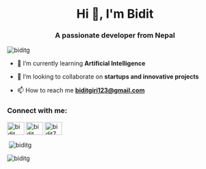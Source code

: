<h1 align="center">Hi 👋, I'm Bidit</h1>
<h3 align="center">A passionate developer from Nepal</h3>

<p align="left"> <img src="https://github-profile-trophy.vercel.app/?username=BiditG&theme=algolia&column=5&margin-h=20&no-frame=false&margin-w=100" alt="biditg" /> </p>


- 🌱 I’m currently learning **Artificial Intelligence**

- 👯 I’m looking to collaborate on **startups and innovative projects**

- 📫 How to reach me **biditgiri123@gmail.com**


<h3 align="left">Connect with me:</h3>
<p align="left">
<a href="https://linkedin.com/in/bidit giri" target="blank"><img align="center" src="https://raw.githubusercontent.com/rahuldkjain/github-profile-readme-generator/master/src/images/icons/Social/linked-in-alt.svg" alt="bidit giri" height="30" width="40" /></a>
<a href="https://fb.com/bidit giri" target="blank"><img align="center" src="https://raw.githubusercontent.com/rahuldkjain/github-profile-readme-generator/master/src/images/icons/Social/facebook.svg" alt="bidit giri" height="30" width="40" /></a>
<a href="https://instagram.com/bidit7" target="blank"><img align="center" src="https://raw.githubusercontent.com/rahuldkjain/github-profile-readme-generator/master/src/images/icons/Social/instagram.svg" alt="bidit7" height="30" width="40" /></a>
</p>

<p>&nbsp;<img align="center" src="https://github-readme-stats.vercel.app/api?username=biditg&show_icons=true&locale=en" alt="biditg" /></p>

<p><img align="center" src="https://github-readme-streak-stats.herokuapp.com/?user=biditg&" alt="biditg" /></p>

